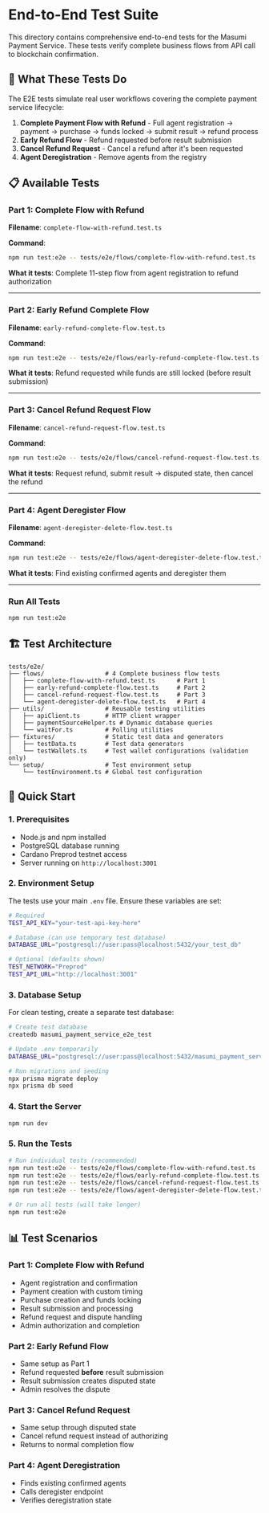 # End-to-End Test Suite

This directory contains comprehensive end-to-end tests for the Masumi Payment Service. These tests verify complete business flows from API call to blockchain confirmation.

## 🎯 What These Tests Do

The E2E tests simulate real user workflows covering the complete payment service lifecycle:

1. **Complete Payment Flow with Refund** - Full agent registration → payment → purchase → funds locked → submit result → refund process
2. **Early Refund Flow** - Refund requested before result submission  
3. **Cancel Refund Request** - Cancel a refund after it's been requested
4. **Agent Deregistration** - Remove agents from the registry

## 📋 Available Tests

### Part 1: Complete Flow with Refund
**Filename**: `complete-flow-with-refund.test.ts`

**Command**:
```bash
npm run test:e2e -- tests/e2e/flows/complete-flow-with-refund.test.ts
```

**What it tests**: Complete 11-step flow from agent registration to refund authorization

---

### Part 2: Early Refund Complete Flow  
**Filename**: `early-refund-complete-flow.test.ts`

**Command**:
```bash
npm run test:e2e -- tests/e2e/flows/early-refund-complete-flow.test.ts
```

**What it tests**: Refund requested while funds are still locked (before result submission)

---

### Part 3: Cancel Refund Request Flow
**Filename**: `cancel-refund-request-flow.test.ts`

**Command**:
```bash
npm run test:e2e -- tests/e2e/flows/cancel-refund-request-flow.test.ts
```

**What it tests**: Request refund, submit result → disputed state, then cancel the refund

---

### Part 4: Agent Deregister Flow
**Filename**: `agent-deregister-delete-flow.test.ts`

**Command**:
```bash
npm run test:e2e -- tests/e2e/flows/agent-deregister-delete-flow.test.ts
```

**What it tests**: Find existing confirmed agents and deregister them

---

### Run All Tests
```bash
npm run test:e2e
```

## 🏗️ Test Architecture

```
tests/e2e/
├── flows/                 # 4 Complete business flow tests
│   ├── complete-flow-with-refund.test.ts      # Part 1
│   ├── early-refund-complete-flow.test.ts     # Part 2
│   ├── cancel-refund-request-flow.test.ts     # Part 3
│   └── agent-deregister-delete-flow.test.ts   # Part 4
├── utils/                 # Reusable testing utilities
│   ├── apiClient.ts       # HTTP client wrapper  
│   ├── paymentSourceHelper.ts # Dynamic database queries
│   └── waitFor.ts         # Polling utilities
├── fixtures/              # Static test data and generators
│   ├── testData.ts        # Test data generators
│   └── testWallets.ts     # Test wallet configurations (validation only)
└── setup/                 # Test environment setup
    └── testEnvironment.ts # Global test configuration
```

## 🚀 Quick Start

### 1. Prerequisites

- Node.js and npm installed
- PostgreSQL database running
- Cardano Preprod testnet access
- Server running on `http://localhost:3001`

### 2. Environment Setup

The tests use your main `.env` file. Ensure these variables are set:

```bash
# Required
TEST_API_KEY="your-test-api-key-here"

# Database (can use temporary test database)
DATABASE_URL="postgresql://user:pass@localhost:5432/your_test_db"

# Optional (defaults shown)
TEST_NETWORK="Preprod"
TEST_API_URL="http://localhost:3001"
```

### 3. Database Setup

For clean testing, create a separate test database:

```bash
# Create test database
createdb masumi_payment_service_e2e_test

# Update .env temporarily
DATABASE_URL="postgresql://user:pass@localhost:5432/masumi_payment_service_e2e_test"

# Run migrations and seeding
npx prisma migrate deploy
npx prisma db seed
```

### 4. Start the Server

```bash
npm run dev
```

### 5. Run the Tests

```bash
# Run individual tests (recommended)
npm run test:e2e -- tests/e2e/flows/complete-flow-with-refund.test.ts
npm run test:e2e -- tests/e2e/flows/early-refund-complete-flow.test.ts
npm run test:e2e -- tests/e2e/flows/cancel-refund-request-flow.test.ts
npm run test:e2e -- tests/e2e/flows/agent-deregister-delete-flow.test.ts

# Or run all tests (will take longer)
npm run test:e2e
```



## 📊 Test Scenarios

### Part 1: Complete Flow with Refund
- Agent registration and confirmation
- Payment creation with custom timing
- Purchase creation and funds locking
- Result submission and processing
- Refund request and dispute handling
- Admin authorization and completion

### Part 2: Early Refund Flow
- Same setup as Part 1
- Refund requested **before** result submission
- Result submission creates disputed state
- Admin resolves the dispute

### Part 3: Cancel Refund Request
- Same setup through disputed state
- Cancel refund request instead of authorizing
- Returns to normal completion flow

### Part 4: Agent Deregistration
- Finds existing confirmed agents
- Calls deregister endpoint
- Verifies deregistration state


